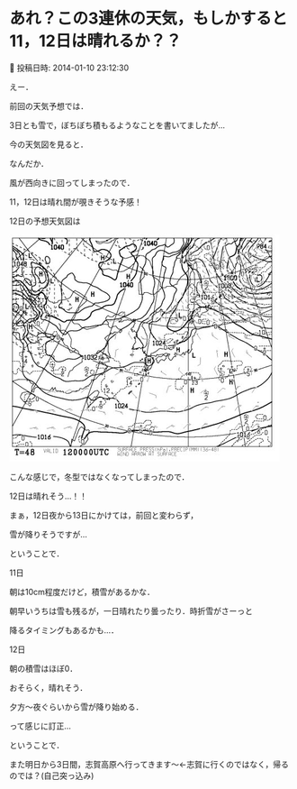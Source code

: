 # あれ？この3連休の天気，もしかすると11，12日は晴れるか？？

📅 投稿日時: 2014-01-10 23:12:30

えー．


前回の天気予想では．


3日とも雪で，ぼちぼち積もるようなことを書いてましたが…





今の天気図を見ると．


なんだか．


風が西向きに回ってしまったので．


11，12日は晴れ間が覗きそうな予感！





12日の予想天気図は




![42831e3b1895964381b0391dd06f8399.jpg](images/42831e3b1895964381b0391dd06f8399.jpg)




こんな感じで，冬型ではなくなってしまったので．


12日は晴れそう…！！





まぁ，12日夜から13日にかけては，前回と変わらず，


雪が降りそうですが…





ということで．





11日


朝は10cm程度だけど，積雪があるかな．


朝早いうちは雪も残るが，一日晴れたり曇ったり．時折雪がさーっと


降るタイミングもあるかも…．





12日


朝の積雪はほぼ0．


おそらく，晴れそう．


夕方～夜ぐらいから雪が降り始める．





って感じに訂正…





ということで．


また明日から3日間，志賀高原へ行ってきます～←志賀に行くのではなく，帰るのでは？(自己突っ込み)
